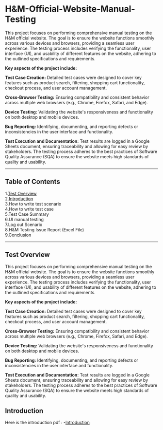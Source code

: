 # H&M-Official-Website-Manual-Testing
This project focuses on performing comprehensive manual testing on the H&M official website. The goal is to ensure the website functions smoothly across various devices and browsers, providing a seamless user experience. The testing process includes verifying the functionality, user interface (UI), and usability of different features on the website, adhering to the outlined specifications and requirements.

**Key aspects of the project include:**

**Test Case Creation:** Detailed test cases were designed to cover key features such as product search, filtering, shopping cart functionality, checkout process, and user account management.

**Cross-Browser Testing:** Ensuring compatibility and consistent behavior across multiple web browsers (e.g., Chrome, Firefox, Safari, and Edge).

**Device Testing:** Validating the website's responsiveness and functionality on both desktop and mobile devices.

**Bug Reporting:** Identifying, documenting, and reporting defects or inconsistencies in the user interface and functionality.

**Test Execution and Documentation:** Test results are logged in a Google Sheets document, ensuring traceability and allowing for easy review by stakeholders. The testing process adheres to the best practices of Software Quality Assurance (SQA) to ensure the website meets high standards of quality and usability.

------

## Table of Contents
1.[Test Overview](#test-overview) <br>
2.[Introduction](#introdunction) <br>
3.How to write test scenario <br>
4.How to write test case <br>
5.Test Case Summary <br>
6.UI manual testing <br>
7.Log out Scenario <br>
8.H&M Testing Issue Report (Excel File) <br>
9.Conclusion <br>

------

## Test Overview
This project focuses on performing comprehensive manual testing on the H&M official website. The goal is to ensure the website functions smoothly across various devices and browsers, providing a seamless user experience. The testing process includes verifying the functionality, user interface (UI), and usability of different features on the website, adhering to the outlined specifications and requirements.

**Key aspects of the project include:**

**Test Case Creation:** Detailed test cases were designed to cover key features such as product search, filtering, shopping cart functionality, checkout process, and user account management.

**Cross-Browser Testing:** Ensuring compatibility and consistent behavior across multiple web browsers (e.g., Chrome, Firefox, Safari, and Edge).

**Device Testing:** Validating the website's responsiveness and functionality on both desktop and mobile devices.

**Bug Reporting:** Identifying, documenting, and reporting defects or inconsistencies in the user interface and functionality.

**Test Execution and Documentation:** Test results are logged in a Google Sheets document, ensuring traceability and allowing for easy review by stakeholders. The testing process adheres to the best practices of Software Quality Assurance (SQA) to ensure the website meets high standards of quality and usability.

## Introduction 
Here is the introduction pdf : -[Introduction](./Introduction)
